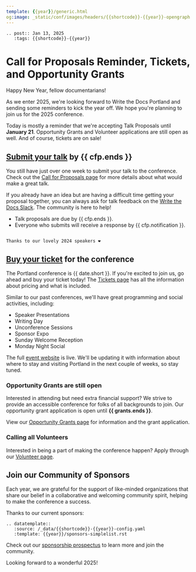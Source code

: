 ```yaml
---
template: {{year}}/generic.html
og:image: _static/conf/images/headers/{{shortcode}}-{{year}}-opengraph.jpg
---
```


```{eval-rst}
.. post:: Jan 13, 2025
   :tags: {{shortcode}}-{{year}}
```

# Call for Proposals Reminder, Tickets, and Opportunity Grants

Happy New Year, fellow documentarians!

As we enter 2025, we're looking forward to Write the Docs Portland and sending some reminders to kick the year off. We hope you're planning to join us for the 2025 conference.

Today is mostly a reminder that we're accepting Talk Proposals until **January 21**. Opportunity Grants and Volunteer applications are still open as well. And of course, tickets are on sale!

## [Submit your talk](https://www.writethedocs.org/conf/{{shortcode}}/{{year}}/cfp) by {{ cfp.ends }}

You still have just over one week to submit your talk to the conference. Check out the [Call for Proposals page](https://www.writethedocs.org/conf/{{shortcode}}/{{year}}/cfp) for more details about what would make a great talk.

If you already have an idea but are having a difficult time getting your proposal together, you can always ask for talk feedback on the [Write the Docs Slack](https://www.writethedocs.org/slack/). The community is here to help!

- Talk proposals are due by {{ cfp.ends }}.
- Everyone who submits will receive a response by {{ cfp.notification }}.

```{figure} /_static/conf/images/headers/portland-2024-all-speakers.jpg

Thanks to our lovely 2024 speakers ❤️
```

## [Buy your ticket](https://www.writethedocs.org/conf/{{shortcode}}/{{year}}/tickets/) for the conference

The Portland conference is {{ date.short }}. If you're excited to join us, go ahead and buy your ticket today! The [Tickets page](https://www.writethedocs.org/conf/{{shortcode}}/{{year}}/tickets/) has all the information about pricing and what is included.

Similar to our past conferences, we'll have great programming and social activities, including:

- Speaker Presentations
- Writing Day
- Unconference Sessions
- Sponsor Expo
- Sunday Welcome Reception
- Monday Night Social

The full [event website](https://www.writethedocs.org/conf/{{shortcode}}/{{year}}/) is live. We'll be updating it with information about where to stay and visiting Portland in the next couple of weeks, so stay tuned.

### Opportunity Grants are still open

Interested in attending but need extra financial support? We strive to provide an accessible conference for folks of all backgrounds to join. Our opportunity grant application is open until **{{ grants.ends }}**.

View our [Opportunity Grants page](https://www.writethedocs.org/conf/{{shortcode}}/{{year}}/opportunity-grants/) for information and the grant application.

### Calling all Volunteers

Interested in being a part of making the conference happen? Apply through our [Volunteer page](https://www.writethedocs.org/conf/{{shortcode}}/{{year}}/volunteer/).

## Join our Community of Sponsors

Each year, we are grateful for the support of like-minded organizations that share our belief in a collaborative and welcoming community spirit, helping to make the conference a success.

Thanks to our current sponsors:

```{eval-rst}
.. datatemplate::
   :source: /_data/{{shortcode}}-{{year}}-config.yaml
   :template: {{year}}/sponsors-simplelist.rst
```

Check out our [sponsorship prospectus](https://www.writethedocs.org/conf/{{shortcode}}/{{year}}/sponsors/prospectus/) to learn more and join the community.

Looking forward to a wonderful 2025!
